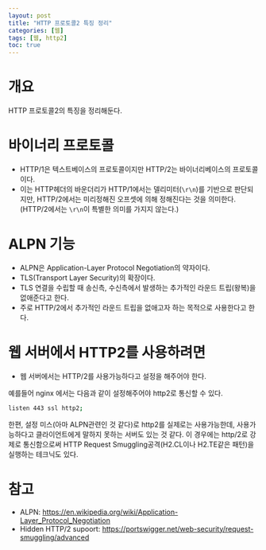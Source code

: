 ```yaml
---
layout: post
title: "HTTP 프로토콜2 특징 정리"
categories: [웹]
tags: [웹, http2]
toc: true
---
```


# 개요
HTTP 프로토콜2의 특징을 정리해둔다. 

# 바이너리 프로토콜
- HTTP/1은 텍스트베이스의 프로토콜이지만 HTTP/2는 바이너리베이스의 프로토콜이다. 
- 이는 HTTP헤더의 바운더리가 HTTP/1에서는 델리미터(`\r\n`)를 기반으로 판단되지만, HTTP/2에서는 미리정해진 오프셋에 의해 정해진다는 것을 의미한다. (HTTP/2에서는 `\r\n`이 특별한 의미를 가지지 않는다.)

# ALPN 기능
- ALPN은 Application-Layer Protocol Negotiation의 약자이다. 
- TLS(Transport Layer Security)의 확장이다. 
- TLS 연결을 수립할 때 송신측, 수신측에서 발생하는 추가적인 라운드 트립(왕복)을 없애준다고 한다. 
- 주로 HTTP/2에서 추가적인 라운드 트립을 없애고자 하는 목적으로 사용한다고 한다. 


# 웹 서버에서 HTTP2를 사용하려면 
- 웹 서버에서는 HTTP/2를 사용가능하다고 설정을 해주어야 한다. 

예를들어 nginx 에서는 다음과 같이 설정해주어야 http2로 통신할 수 있다. 

```sh
listen 443 ssl http2;
```

한편, 설정 미스(아마 ALPN관련인 것 같다)로 http2를 실제로는 사용가능한데, 사용가능하다고 클라이언트에게 말하지 못하는 서버도 있는 것 같다. 
이 경우에는 http/2로 강제로 통신함으로써 HTTP Request Smuggling공격(H2.CL이나 H2.TE같은 패턴)을 실행하는 테크닉도 있다. 

# 참고 
- ALPN: https://en.wikipedia.org/wiki/Application-Layer_Protocol_Negotiation
- Hidden HTTP/2 supoort: https://portswigger.net/web-security/request-smuggling/advanced